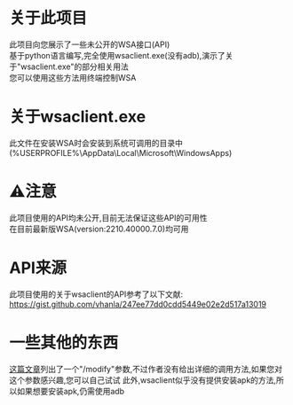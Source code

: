# 关于此项目

  此项目向您展示了一些未公开的WSA接口(API)\
  基于python语言编写,完全使用wsaclient.exe(没有adb),演示了关于"wsaclient.exe"的部分相关用法\
  您可以使用这些方法用终端控制WSA

# 关于wsaclient.exe

  此文件在安装WSA时会安装到系统可调用的目录中(%USERPROFILE%\AppData\Local\Microsoft\WindowsApps\)

# :warning:注意

  此项目使用的API均未公开,目前无法保证这些API的可用性\
  在目前最新版WSA(version:2210.40000.7.0)均可用

# API来源

  此项目使用的关于wsaclient的API参考了以下文献:\
  https://gist.github.com/vhanla/247ee77dd0cdd5449e02e2d517a13019

# 一些其他的东西

  [这篇文章](https://www.bilibili.com/read/cv13713046)列出了一个"/modify"参数,不过作者没有给出详细的调用方法,如果您对这个参数感兴趣,您可以自己试试
  此外,wsaclient似乎没有提供安装apk的方法,所以如果想要安装apk,仍需使用adb
  
